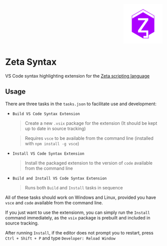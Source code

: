 <p align=right><img alt="Zeta Logo" src="https://raw.githubusercontent.com/zeta-lang/zeta-syntax/master/images/zeta_icon.png" width=25%/></p>

# Zeta Syntax

VS Code syntax highlighting extension for the [Zeta scripting language](https://github.com/zeta-lang/zeta)

## Usage
There are three tasks in the `tasks.json` to facilitate use and development:

+ `Build VS Code Syntax Extension`
  > Create a new `.vsix` package for the extension (It should be kept up to date in source tracking)

  > Requires `vsce` to be available from the command line (installed with `npm install -g vsce`)

+ `Install VS Code Syntax Extension`
  > Install the packaged extension to the version of `code` available from the command line

+ `Build and Install VS Code Syntax Extension`
  > Runs both `Build` and `Install` tasks in sequence

All of these tasks should work on Windows and Linux, provided you have `vsce` and `code` available from the command line.

If you just want to use the extensionm, you can simply run the `Install` command immediately, as the `vsix` package is prebuilt and included in source tracking.

After running `Install`, if the editor does not prompt you to restart, press `Ctrl + Shift + P` and type `Developer: Reload Window`
